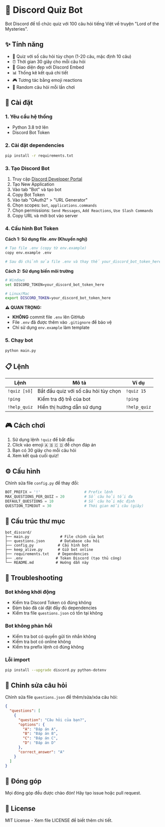 # 🤖 Discord Quiz Bot

Bot Discord để tổ chức quiz với 100 câu hỏi tiếng Việt về truyện "Lord of the Mysteries".

## ✨ Tính năng

- 🎯 Quiz với số câu hỏi tùy chọn (1-20 câu, mặc định 10 câu)
- ⏰ Thời gian 30 giây cho mỗi câu hỏi
- 🎨 Giao diện đẹp với Discord Embed
- 📊 Thống kê kết quả chi tiết
- 🎮 Tương tác bằng emoji reactions
- 🔄 Random câu hỏi mỗi lần chơi

## 🚀 Cài đặt

### 1. Yêu cầu hệ thống
- Python 3.8 trở lên
- Discord Bot Token

### 2. Cài đặt dependencies
```bash
pip install -r requirements.txt
```

### 3. Tạo Discord Bot

1. Truy cập [Discord Developer Portal](https://discord.com/developers/applications)
2. Tạo New Application
3. Vào tab "Bot" và tạo bot
4. Copy Bot Token
5. Vào tab "OAuth2" > "URL Generator"
6. Chọn scopes: `bot`, `applications.commands`
7. Chọn permissions: `Send Messages`, `Add Reactions`, `Use Slash Commands`
8. Copy URL và mời bot vào server

### 4. Cấu hình Bot Token

**Cách 1: Sử dụng file .env (Khuyến nghị)**
```bash
# Tạo file .env (copy từ env.example)
copy env.example .env

# Sau đó chỉnh sửa file .env và thay thế your_discord_bot_token_here bằng token thực
```

**Cách 2: Sử dụng biến môi trường**
```bash
# Windows
set DISCORD_TOKEN=your_discord_bot_token_here

# Linux/Mac
export DISCORD_TOKEN=your_discord_bot_token_here
```

**⚠️ QUAN TRỌNG:**
- **KHÔNG** commit file `.env` lên GitHub
- File `.env` đã được thêm vào `.gitignore` để bảo vệ
- Chỉ sử dụng `env.example` làm template

### 5. Chạy bot
```bash
python main.py
```

## 📋 Lệnh

| Lệnh | Mô tả | Ví dụ |
|------|-------|-------|
| `!quiz [số]` | Bắt đầu quiz với số câu hỏi tùy chọn | `!quiz 15` |
| `!ping` | Kiểm tra độ trễ của bot | `!ping` |
| `!help_quiz` | Hiển thị hướng dẫn sử dụng | `!help_quiz` |

## 🎮 Cách chơi

1. Sử dụng lệnh `!quiz` để bắt đầu
2. Click vào emoji 🇦 🇧 🇨 🇩 để chọn đáp án
3. Bạn có 30 giây cho mỗi câu hỏi
4. Xem kết quả cuối quiz!

## ⚙️ Cấu hình

Chỉnh sửa file `config.py` để thay đổi:

```python
BOT_PREFIX = '!'                    # Prefix lệnh
MAX_QUESTIONS_PER_QUIZ = 20         # Số câu hỏi tối đa
DEFAULT_QUESTIONS = 10              # Số câu hỏi mặc định
QUESTION_TIMEOUT = 30               # Thời gian mỗi câu (giây)
```

## 📁 Cấu trúc thư mục

```
bot_discord/
├── main.py              # File chính của bot
├── questions.json       # Database câu hỏi
├── config.py           # Cấu hình bot
├── keep_alive.py       # Giữ bot online
├── requirements.txt    # Dependencies
├── .env               # Token Discord (tạo thủ công)
└── README.md          # Hướng dẫn này
```

## 🔧 Troubleshooting

### Bot không khởi động
- Kiểm tra Discord Token có đúng không
- Đảm bảo đã cài đặt đầy đủ dependencies
- Kiểm tra file `questions.json` có tồn tại không

### Bot không phản hồi
- Kiểm tra bot có quyền gửi tin nhắn không
- Kiểm tra bot có online không
- Kiểm tra prefix lệnh có đúng không

### Lỗi import
```bash
pip install --upgrade discord.py python-dotenv
```

## 📝 Chỉnh sửa câu hỏi

Chỉnh sửa file `questions.json` để thêm/sửa/xóa câu hỏi:

```json
{
  "questions": [
    {
      "question": "Câu hỏi của bạn?",
      "options": {
        "A": "Đáp án A",
        "B": "Đáp án B", 
        "C": "Đáp án C",
        "D": "Đáp án D"
      },
      "correct_answer": "A"
    }
  ]
}
```

## 🤝 Đóng góp

Mọi đóng góp đều được chào đón! Hãy tạo issue hoặc pull request.

## 📄 License

MIT License - Xem file LICENSE để biết thêm chi tiết.
